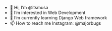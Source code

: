 - 👋 Hi, I’m @itsmusa
- 👀 I’m interested in Web Development
- 🌱 I’m currently learning Django Web framework
- 📫 How to reach me Instagram: @majorbugs
